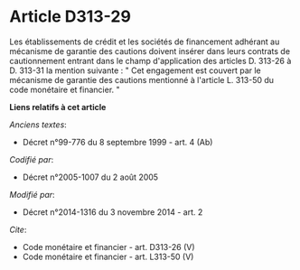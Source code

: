 # Article D313-29

Les établissements de crédit et les sociétés de financement adhérant au mécanisme de garantie des cautions doivent insérer
dans leurs contrats de cautionnement entrant dans le champ d'application des articles D. 313-26 à D. 313-31 la mention
suivante : " Cet engagement est couvert par le mécanisme de garantie des cautions mentionné à l'article L. 313-50 du code
monétaire et financier. "

**Liens relatifs à cet article**

_Anciens textes_:

  - Décret n°99-776 du 8 septembre 1999 - art. 4 (Ab)

_Codifié par_:

  - Décret n°2005-1007 du 2 août 2005

_Modifié par_:

  - Décret n°2014-1316 du 3 novembre 2014 - art. 2

_Cite_:

  - Code monétaire et financier - art. D313-26 (V)
  - Code monétaire et financier - art. L313-50 (V)
